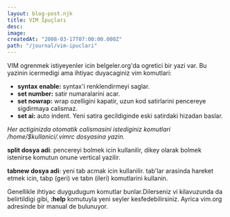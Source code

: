 ```yaml
---
layout: blog-post.njk
title: VIM İpuçları
desc:
image:
createdAt: "2008-03-17T07:00:00.000Z"
path: "/journal/vim-ipuclari"
---
```


VIM ogrenmek istiyeyenler icin belgeler.org'da ogretici bir yazi var. Bu yazinin icermedigi ama ihtiyac duyacaginiz vim komutlari:

* **syntax enable:** syntax'i renklendirmeyi saglar.
* **set number:** satir numaralarini acar.
* **set nowrap:** wrap ozelligini kapatir, uzun kod satirlarini pencereye sigdirmaya calismaz.
* **set ai:** auto indent. Yeni satira gecildiginde eski satirdaki hizadan baslar.

*Her actiginizda otomatik calismasini istediginiz komutlari /home/$kullanici/.vimrc dosyasina yazin.*

**split dosya adi**: pencereyi bolmek icin kullanilir, dikey olarak bolmek istenirse komutun onune vertical yazilir.

**tabnew dosya adi**: yeni tab acmak icin kullanilir. tab'lar arasinda hareket etmek icin, tabp (geri) ve tabn (ileri) komutlarini kullanin.

Genellikle ihtiyac duygudugum komutlar bunlar.Dilerseniz vi kilavuzunda da belirtildigi gibi, **:help** komutuyla yeni seyler kesfedebilirsiniz.
Ayrica vim.org adresinde bir manual de bulunuyor.
